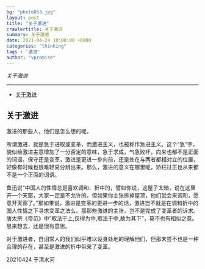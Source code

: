 ```yaml
---
bg: "photo053.jpg"
layout: post
title: "关于激进"
crawlertitle: 关于激进
summary: 关于激进
date: 2021-04-24 18:00:00 +0800
categories: "thinking"
tags : '激进'
author: "vpromise"
---
```


*关于激进*

---

- [关于激进](#关于激进)

## 关于激进

激进的那些人，他们是怎么想的呢。

所谓激进，就是急于进取或变革，而激进主义，也被称作急进主义。这个“急”字，貌似给激进主意增加了一分否定的意味，急于求成，气急败坏，向来也都不是正面的词语。保守还是变革，激进是更进一步向前，还是处在与两者都相对立的位置，好像有时候也很难轻易分辨出来。那么，激进的意义在哪里呢，矫枉过正也从来都不是一个正面的词语。

鲁迅说“中国人的性情总是喜欢调和、折中的，譬如你说，这屋子太暗，说在这里开一个天窗，大家一定是不允许的。但如果你主张拆掉屋顶，他们就会来调和，愿意开天窗了。”那如果说，激进是变革的更进一步的话，激进岂不就是在调和折中的国人性情之下寻求变革之法么。那那些激进的主张，岂不是完成了变革者的诉求。唐太宗《帝范》中“取法于上,仅得为中,取法于中,故为其下”，莫不也有相似之意。思来想去，还是很有意思。

对于激进者，自诩常人的我们似乎难以设身处地的理解他们，但那未尝不也是一种合理的存在，甚至是激进的折中带来了变革。

20210424
于清水河
